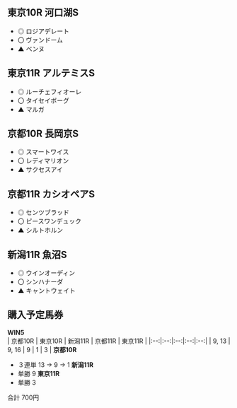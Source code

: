 ## 東京10R 河口湖S  
- ◎ ロジアデレート  
- 〇 ヴァンドーム  
- ▲ ベンヌ

## 東京11R アルテミスS  
- ◎ ルーチェフィオーレ
- 〇 タイセイボーグ
- ▲ マルガ

## 京都10R 長岡京S  
- ◎ スマートワイス
- 〇 レディマリオン
- ▲ サクセスアイ

## 京都11R カシオペアS
- ◎ センツブラッド
- 〇 ピースワンデュック
- ▲ シルトホルン

## 新潟11R 魚沼S  
- ◎ ウインオーディン
- 〇 シンハナーダ
- ▲ キャントウェイト

## 購入予定馬券
**WIN5**  
| 京都10R | 東京10R | 新潟11R | 京都11R | 東京11R |
|:--:|:--:|:--:|:--:|:--:|
| 9, 13 | 9, 16 | 9 | 1 | 3 |
**京都10R**  
- ３連単 13 → 9 → 1
**新潟11R**
- 単勝 9
**東京11R**
- 単勝 3

合計 700円